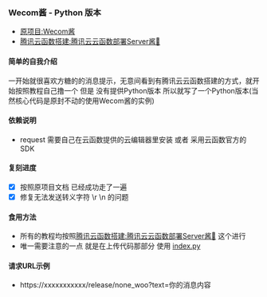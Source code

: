 <!--
 * @Author: Ziheng
 * @Date: 2021-08-27 17:20:14
 * @LastEditTime: 2021-08-28 11:37:00
-->

### Wecom酱 - Python 版本
- [原项目:Wecom酱](https://github.com/easychen/wecomchan)
- [腾讯云函数搭建:腾讯云云函数部署Server酱📣](https://github.com/easychen/wecomchan/tree/main/go-scf)

#### 简单的自我介绍
一开始就很喜欢方糖的的消息提示，无意间看到有腾讯云云函数搭建的方式，就开始按照教程自己撸一个
但是 没有提供Python版本 所以就写了一个Python版本(当然核心代码是原封不动的使用Wecom酱的实例)
#### 依赖说明
- request 需要自己在云函数提供的云编辑器里安装 或者 采用云函数官方的SDK
#### 复刻进度
- [x] 按照原项目文档 已经成功走了一遍
- [x] 修复无法发送转义字符 \r \n 的问题

#### 食用方法
- 所有的教程均按照[腾讯云函数搭建:腾讯云云函数部署Server酱📣](https://github.com/easychen/wecomchan/tree/main/go-scf) 这个进行
- 唯一需要注意的一点 就是在上传代码那部分 使用 [index.py](https://github.com/nonewind/Comess/blob/master/index.py)
#### 请求URL示例
- https://xxxxxxxxxxx/release/none_woo?text=你的消息内容
